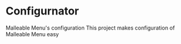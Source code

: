 # Configurnator

Malleable Menu's configuration
This project makes configuration of Malleable Menu easy


